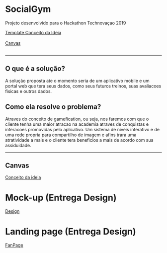 # SocialGym
Projeto desenvolvido para o Hackathon Technovaçao 2019

<a href="#conceptidea">Template Conceito da Ideia</a><br><br>
<a href="#canvas">Canvas</a><br><br>

________________________________________________________________________________________________________________________________________

<div id="conceptidea"></div>

## O que é a solução?
  A solução proposta ate o momento seria de um aplicativo mobile e um portal web que tera seus dados, como seus futuros treinos, suas avaliacoes fisicas e outros dados.

## Como ela resolve o problema?
   Atraves do conceito de gamefication, ou seja, nos faremos com que o cliente tenha uma maior atracao na academia atraves de conquistas e interacoes promovidas pelo aplicativo. Um sistema de niveis interativo e de uma rede propria para compartilho de imagem e afins trara uma atratividade a mais e o cliente tera beneficios a mais de acordo com sua assiduidade.

________________________________________________________________________________________________________________________________________

<div id="canvas"></div>

## Canvas

<a href="https://imgur.com/b6xzf9L"> Conceito da ideia </a>

# Mock-up (Entrega Design)

<a href="https://imgur.com/gallery/IGm1yUY"> Design </a>

# Landing page (Entrega Design)

<a href="https://www.facebook.com/Social-Gym-2455136358052871/?modal=admin_todo_tour"> FanPage </a>

